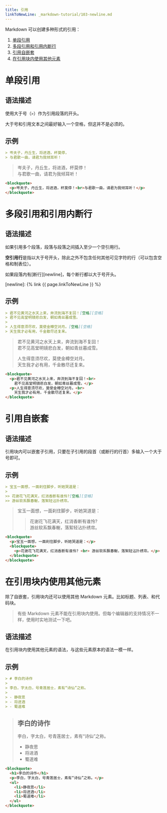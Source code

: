 ```yaml
---
title: 引用
linkToNewLine: _markdown-tutorial/103-newline.md
---
```


Markdown 可以创建多种形式的引用：

1. [单段引用](#单段引用)
2. [多段引用和引用内断行](#多段引用和引用内断行)
3. [引用自嵌套](#引用自嵌套)
4. [在引用块内使用其他元素](#在引用块内使用其他元素)

# 单段引用

## 语法描述

使用大于号（```>```）作为引用段落的开头。

大于号和引用文本之间最好输入一个空格，但这并不是必须的。

## 示例

```markdown
> 岑夫子，丹丘生，将进酒，杯莫停，
> 与君歌一曲，请君为我倾耳听！
```

<div class="exmp">
  <div class="exmp-container">
    <blockquote >
      <p>岑夫子，丹丘生，将进酒，杯莫停！<br>
        与君歌一曲，请君为我倾耳听！</p>
    </blockquote>
  </div>
</div>

```html
<blockquote>
  <p>岑夫子，丹丘生，将进酒，杯莫停！<br>与君歌一曲，请君为我倾耳听！</p>
</blockquote>
```

# 多段引用和引用内断行

## 语法描述

如果引用多个段落，段落与段落之间插入至少一个空引用行。

**空引用行**是指以大于号开头，除此之外不包含任何其他可见字符的行（可以包含空格和制表位）。

如果段落内有[断行][newline]，每个断行都以大于号开头。

[newline]: {% link {{ page.linkToNewLine }} %}

## 示例

```markdown
> 君不见黄河之水天上来，奔流到海不复回！[空格][空格]
> 君不见高堂明镜悲白发，朝如青丝暮成雪。
>
> 人生得意须尽欢，莫使金樽空对月。[空格][空格]
> 天生我才必有用，千金散尽还复来。
```

<div class="exmp">
  <div class="exmp-container">
    <blockquote>
      <p>君不见黄河之水天上来，奔流到海不复回！<br>
        君不见高堂明镜悲白发，朝如青丝暮成雪。</p>
      <p>人生得意须尽欢，莫使金樽空对月。<br>
        天生我才必有用，千金散尽还复来。</p>
    </blockquote>
  </div>
</div>

```html
<blockquote>
  <p>君不见黄河之水天上来，奔流到海不复回！<br>
    君不见高堂明镜悲白发，朝如青丝暮成雪。</p>
  <p>人生得意须尽欢，莫使金樽空对月。<br>
    天生我才必有用，千金散尽还复来。</p>
</blockquote>
```

# 引用自嵌套

## 语法描述

引用块内可以嵌套子引用，只要在子引用的段首（或断行的行首）多输入一个大于号即可。

## 示例

```markdown
> 宝玉一面想，一面刹住脚步，听她哭道是：
>
>> 花谢花飞花满天，红消香断有谁怜?[空格][空格]
>> 游丝软系飘春榭，落絮轻沾扑绣帘。
```

<div class="exmp">
  <div class="exmp-container">
    <blockquote>
      <p>宝玉一面想，一面刹住脚步，听她哭道是：</p>
      <blockquote>
        <p>花谢花飞花满天，红消香断有谁怜? <br> 游丝软系飘春榭，落絮轻沾扑绣帘。</p>
      </blockquote>
    </blockquote>
  </div>
</div>

```html
<blockquote>
  <p>宝玉一面想，一面刹住脚步，听她哭道是：</p>
  <blockquote>
    <p>花谢花飞花满天，红消香断有谁怜? <br> 游丝软系飘春榭，落絮轻沾扑绣帘。</p>
  </blockquote>
</blockquote>
```

# 在引用块内使用其他元素

除了自嵌套，引用块内还可以使用其他 Markdown 元素。比如标题、列表、和代码块。

> 有些 Markdown 元素不能在引用块内使用。但每个编辑器的支持情况不一样，使用时实地测试一下吧。

## 语法描述

在引用块内使用其他元素的语法，与这些元素原本的语法一模一样。

## 示例

```markdown
> # 李白的诗作
>
> 李白，字太白，号青莲居士，素有“诗仙”之称。
>
> - 静夜思
> - 将进酒
> - 蜀道难
```

<div class="exmp">
  <div class="exmp-container">
    <blockquote>
      <h2>李白的诗作</h2>
      <p>李白，字太白，号青莲居士，素有“诗仙”之称。</p>
      <ul>
        <li>静夜思</li>
        <li>将进酒</li>
        <li>蜀道难</li>
      </ul>
    </blockquote>
  </div>
</div>

```html
<blockquote>
  <h1>李白的诗作</h1>
  <p>李白，字太白，号青莲居士，素有“诗仙”之称。</p>
  <ul>
    <li>静夜思</li>
    <li>将进酒</li>
    <li>蜀道难</li>
  </ul>
</blockquote>
```

